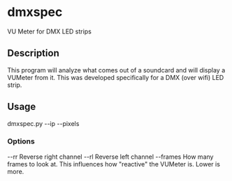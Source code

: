 # dmxspec
VU Meter for DMX LED strips

## Description
This program will analyze what comes out of a soundcard and will display a VUMeter from it. This was developed specifically for a DMX (over wifi) LED strip.

## Usage
dmxspec.py --ip <IP of the strip> --pixels <number of LEDs>

### Options
--rr        Reverse right channel
--rl        Reverse left channel
--frames    How many frames to look at. This influences how "reactive" the VUMeter is. Lower is more.
